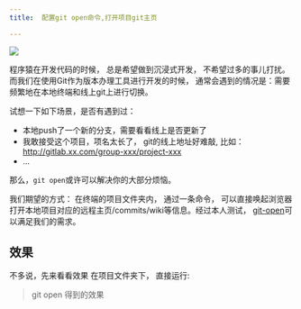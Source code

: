 ```yaml
---
title:  配置git open命令,打开项目git主页

---
```


![](http://p1.bpimg.com/567571/c9e3660df0dff2ed.png)

程序猿在开发代码的时候， 总是希望做到沉浸式开发， 不希望过多的事儿打扰。 而我们在使用Git作为版本办理工具进行开发的时候， 通常会遇到的情况是：需要频繁地在本地终端和线上git上进行切换。

试想一下如下场景，是否有遇到过：

+ 本地push了一个新的分支，需要看看线上是否更新了
+ 我敢接受这个项目，项名太长了， git的线上地址好难敲, 比如：http://gitlab.xx.com/group-xxx/project-xxx
+ ...

那么，`git open`或许可以解决你的大部分烦恼。

我们期望的方式： 在终端的项目文件夹内， 通过一条命令， 可以直接唤起浏览器打开本地项目对应的远程主页/commits/wiki等信息。经过本人测试， [git-open](https://www.npmjs.com/package/git-open)可以满足我们的需求。


## 效果
不多说，先来看看效果
在项目文件夹下， 直接运行:
> git open
得到的效果




